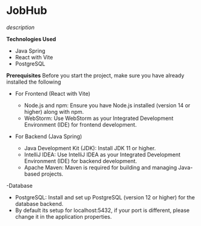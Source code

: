 
# JobHub

*description*

**Technologies Used**
- Java Spring
- React with Vite
- PostgreSQL

**Prerequisites**
Before you start the project, make sure you have already installed the following 

- For Frontend (React with Vite)

  - Node.js and npm: Ensure you have Node.js installed (version 14 or higher) along with npm.
  - WebStorm: Use WebStorm as your Integrated Development Environment (IDE) for frontend development.

- For Backend (Java Spring)
  - Java Development Kit (JDK): Install JDK 11 or higher.
  - IntelliJ IDEA: Use IntelliJ IDEA as your Integrated Development Environment (IDE) for backend development.
  - Apache Maven: Maven is required for building and managing Java-based projects.

-Database
  - PostgreSQL: Install and set up PostgreSQL (version 12 or higher) for the database backend.
  - By default its setup for localhost:5432, if your port is different, please change it in the application properties.

